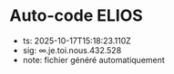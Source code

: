 # Auto-code ELIOS
- ts: 2025-10-17T15:18:23.110Z
- sig: ∞.je.toi.nous.432.528
- note: fichier généré automatiquement